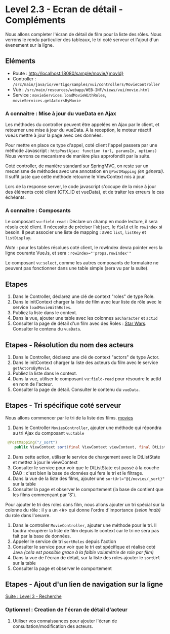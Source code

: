 # Level 2.3 - Ecran de détail - Compléments

Nous allons completer l'écran de détail de film pour la liste des rôles.
Nous verrons le rendu particulier des tableaux, le tri coté serveur et l'ajout d'un évenement sur la ligne.

## Eléments

- Route : [http://localhost:18080/sample/movie/{movId}](http://localhost:18080/sample/movie/3678598)
- Controller : `/src/main/java/io/vertigo/samples/vui/controllers/MovieController`
- Vue : `/src/main/resources/webapp/WEB-INF/views/vui/movie.html`
- Service : `movieServices.loadMovieWithRoles`, `movieServices.getActorsByMovie`

### A connaitre : Mise à jour du vueData en Ajax

Les méthodes du controller peuvent être appelées en Ajax par le client, et retourner une mise à jour du vueData.
A la reception, le moteur réactif vueJs mettre à jour la page avec ces données.

Pour mettre en place ce type d'appel, coté client l'appel passera par une méthode Javascript : `httpPostAjax: function (url, paramsIn, options)`
Nous verrons ce mecanisme de manière plus approfondit par la suite.

Coté controller, de manière standard sur SpringMVC, on reste sur un mecanisme de méthodes avec une annotation en `@PostMapping` *(en géneral)*.
Il suffit juste que cette méthode retourne le ViewContext mis à jour.

Lors de la response server, le code javascript s'occupe de la mise à jour des éléments coté client (CTX_ID et vueData), et de traiter les erreurs le cas échéants.

### A connaitre : Composants

Le composant `vu:field-read` : Déclare un champ en mode lecture, il sera résolu coté client. 
Il nécessite de préciser l'`object`, le `field` et le `rowIndex` si besoin. Il peut associer une liste de mapping : avec `list`, `listKey` et `listDisplay`.

*Note* : pour les tables résolues coté client, le rowIndex devra pointer vers la ligne courante VueJs, et sera : `rowIndex="'props.rowIndex'"`

Le composant `vu:select`, comme les autres composants de formulaire ne peuvent pas fonctionner dans une table simple (sera vu par la suite).

## Etapes

1. Dans le Controller, déclarez une clé de context "roles" de type Role.
2. Dans le initContext charger la liste de film avec leur liste de rôle avec le service `loadMovieWithRoles`.
3. Publiez la liste dans le context.
4. Dans la vue, ajouter une table avec les colonnes `asCharacter` et `actId`
5. Consulter la page de détail d'un film avec des Roles : [Star Wars](http://localhost:18080/sample/movie/3678598). Consulter le contenu du `vueData`.

## Etapes - Résolution du nom des acteurs
 
1. Dans le Controller, déclarez une clé de context "actors" de type Actor.
2. Dans le initContext charger la liste des acteurs du film avec le service `getActorsByMovie`.
3. Publiez la liste dans le context.
4. Dans la vue, utiliser le composant `vu:field-read` pour résoudre le actId en nom de l'acteur.
6. Consulter la page de détail. Consulter le contenu du `vueData`.

## Etapes - Tri spécifique coté serveur

Nous allons commencer par le tri de la liste des films. [movies](http://localhost:18080/sample/movies/)
1. Dans le Controller `MoviesController`, ajouter une méthode qui répondra au tri Ajax du composant `vu:table`
```Java
 @PostMapping("/_sort")
	public ViewContext sort(final ViewContext viewContext, final DtListState dtListState) {
```
2. Dans cette action, utiliser le service de chargement avec le DtListState et mettez à jour le viewContext
3. Consulter le service pour voir que le DtListState est passé à la couche DAO : c'est bien la base de données qui fera le tri et le filtrage.
4. Dans la vue de la liste des films, ajouter une `sortUrl="@{/movies/_sort}"` sur la table
5. Consulter la page et observer le comportement (la base de contient que les films commençant par 'S').

Pour ajouter le tri des roles dans film, nous allons ajouter un tri spécial sur la colonne du rôle : il y a un <#> qui donne l'ordre d'importance *(selon imdb)* du role dans l'oeuvre.
1. Dans le controller `MovieController`, ajouter une méthode pour le tri. Il faudra récupérer la liste de film depuis le context car le tri ne sera pas fait par la base de données.
2. Appeler le service de tri `sortRoles` depuis l'action
3. Consulter le service pour voir que le tri est spécifique et réalisé coté Java *(cela est possible grace à la faible volumétrie de role par film)*
4. Dans la vue de l'écran de détail, sur la liste des roles ajouter le `sortUrl` sur la table
5. Consulter la page et observer le comportement

## Etapes - Ajout d'un lien de navigation sur la ligne
 
[Suite : Level 3 - Recherche](./Level3.md)

### Optionnel : Creation de l'écran de détail d'acteur

1. Utiliser vos connaissances pour ajouter l'écran de consultation/modification des acteurs.
